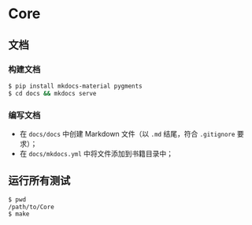 # Core

## 文档

### 构建文档

```sh
$ pip install mkdocs-material pygments
$ cd docs && mkdocs serve
```

### 编写文档

+ 在 `docs/docs` 中创建 Markdown 文件（以 `.md` 结尾，符合 `.gitignore` 要求）；
+ 在 `docs/mkdocs.yml` 中将文件添加到书籍目录中；

## 运行所有测试

```sh
$ pwd
/path/to/Core
$ make
```
